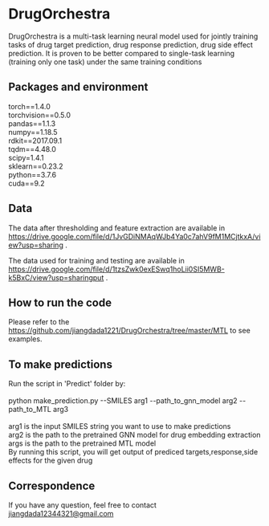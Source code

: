 # DrugOrchestra
DrugOrchestra is a multi-task learning neural model used for jointly training tasks of drug target prediction, drug response prediction, drug side effect prediction. It is proven to be better compared to single-task learning (training only one task) under the same training conditions

## Packages and environment
torch==1.4.0 <br />
torchvision==0.5.0 <br />
pandas==1.1.3 <br />
numpy==1.18.5 <br />
rdkit==2017.09.1 <br />
tqdm==4.48.0 <br />
scipy=1.4.1 <br />
sklearn==0.23.2 <br />
python==3.7.6<br />
cuda==9.2

## Data
The data after thresholding and feature extraction are available in <br /> 
https://drive.google.com/file/d/1JvGDiNMAqWJb4Ya0c7ahV9fM1MCjtkxA/view?usp=sharing .
 <br />

The data used for training and testing are available in <br />
https://drive.google.com/file/d/1tzsZwk0exESwq1hoLii0SI5MWB-k5BxC/view?usp=sharingput . <br />

## How to run the code
Please refer to the https://github.com/jiangdada1221/DrugOrchestra/tree/master/MTL to see examples. <br />

## To make predictions
Run the script in 'Predict' folder by: <br />
<br />
python make_prediction.py --SMILES arg1 --path_to_gnn_model arg2 --path_to_MTL arg3 <br />
<br />
arg1 is the input SMILES string you want to use to make predictions <br />
arg2 is the path to the pretrained GNN model for drug embedding extraction <br />
args is the path to the pretrained MTL model <br />
By running this script, you will get output of prediced targets,response,side effects for the given drug <br />


## Correspondence
If you have any question, feel free to contact jiangdada12344321@gmail.com
